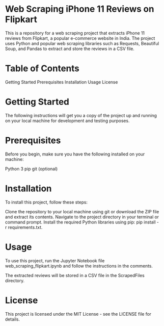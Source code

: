 # Web Scraping iPhone 11 Reviews on Flipkart
This is a repository for a web scraping project that extracts iPhone 11 reviews from Flipkart, a popular e-commerce website in India. The project uses Python and popular web scraping libraries such as Requests, Beautiful Soup, and Pandas to extract and store the reviews in a CSV file.

# Table of Contents
Getting Started
Prerequisites
Installation
Usage
License
# Getting Started
The following instructions will get you a copy of the project up and running on your local machine for development and testing purposes.

# Prerequisites
Before you begin, make sure you have the following installed on your machine:

Python 3
pip
git (optional)
# Installation
To install this project, follow these steps:

Clone the repository to your local machine using git or download the ZIP file and extract its contents.
Navigate to the project directory in your terminal or command prompt.
Install the required Python libraries using pip: pip install -r requirements.txt.
# Usage
To use this project, run the Jupyter Notebook file web_scraping_flipkart.ipynb and follow the instructions in the comments.

The extracted reviews will be stored in a CSV file in the ScrapedFiles directory.

# License
This project is licensed under the MIT License - see the LICENSE file for details.
